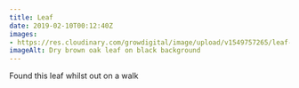 ```yaml
---
title: Leaf
date: 2019-02-10T00:12:40Z
images: 
- https://res.cloudinary.com/growdigital/image/upload/v1549757265/leaf-EEBA67BE.jpg
imageAlt: Dry brown oak leaf on black background
---
```


Found this leaf whilst out on a walk
